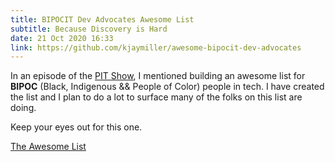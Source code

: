 ```yaml
---
title: BIPOCIT Dev Advocates Awesome List
subtitle: Because Discovery is Hard
date: 21 Oct 2020 16:33
link: https://github.com/kjaymiller/awesome-bipocit-dev-advocates
---
```


In an episode of the [PIT Show](/blog/surfacing-the-type-of-content-you-want-to-see-part-2-with-trey-hunner), I mentioned building an awesome list for **BIPOC** (Black, Indigenous && People of Color) people in tech. I have created the list and I plan to do a lot to surface many of the folks on this list are doing.

Keep your eyes out for this one.

[The Awesome List](https://github.com/kjaymiller/awesome-bipocit-dev-advocates)
